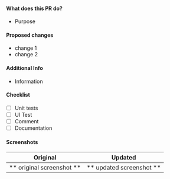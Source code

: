 #### What does this PR do?
- Purpose

#### Proposed changes
- change 1
- change 2

#### Additional Info
- Information

#### Checklist
- [ ] Unit tests
- [ ] UI Test
- [ ] Comment
- [ ] Documentation

#### Screenshots
Original                        |   Updated
:------------------------------:|:------------------------------:
    **  original screenshot **  |   **  updated screenshot ** 
